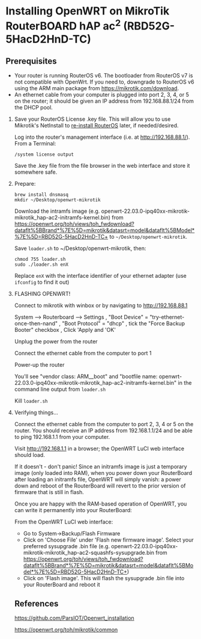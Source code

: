 # Installing OpenWRT on MikroTik RouterBOARD hAP ac<sup>2</sup> (RBD52G-5HacD2HnD-TC)

## Prerequisites

* Your router is running RouterOS v6. The bootloader from RouterOS v7 is not compatible with OpenWrt. If you need to, downgrade to RouterOS v6 using the ARM main package from https://mikrotik.com/download.
* An ethernet cable from your computer is plugged into port 2, 3, 4, or 5 on the router; it should be given an IP address from 192.168.88.1/24 from the DHCP pool.

1. 
    Save your RouterOS License .key file. This will allow you to use Mikrotik's NetInstall to [re-install RouterOS](https://wiki.mikrotik.com/wiki/Manual:Netinstall) later, if needed/desired.

    Log into the router's management interface (i.e. at http://192.168.88.1/). From a Terminal:

    ```
    /system license output
    ```

    Save the .key file from the file browser in the web interface and store it somewhere safe.

2. 
    Prepare:

    ```
    brew install dnsmasq
    mkdir ~/Desktop/openwrt-mikrotik
    ```

    Download the intramfs image (e.g. openwrt-22.03.0-ipq40xx-mikrotik-mikrotik_hap-ac2-initramfs-kernel.bin) from https://openwrt.org/toh/views/toh_fwdownload?dataflt%5BBrand*%7E%5D=mikrotik&datasrt=model&dataflt%5BModel*%7E%5D=RBD52G-5HacD2HnD-TC+ to `~/Desktop/openwrt-mikrotik`.

    Save `loader.sh` to ~/Desktop/openwrt-mikrotik, then:

    ```
    chmod 755 loader.sh
    sudo ./loader.sh enX
    ```

    Replace `enX` with the interface identifier of your ethernet adapter (use `ifconfig` to find it out)

3. 
    FLASHING OPENWRT!

    Connect to mikrotik with winbox or by navigating to http://192.168.88.1

    System --> Routerboard --> Settings , "Boot Device" = "try-ethernet-once-then-nand" , "Boot Protocol" = "dhcp" , tick the "Force Backup Booter" checkbox , Click 'Apply and 'OK'

    Unplug the power from the router

    Connect the ethernet cable from the computer to port 1

    Power-up the router

    You'll see "vendor class: ARM__boot" and "bootfile name: openwrt-22.03.0-ipq40xx-mikrotik-mikrotik_hap-ac2-initramfs-kernel.bin" in the command line output from `loader.sh`

    Kill `loader.sh`

4.
    Verifying things...

    Connect the ethernet cable from the computer to port 2, 3, 4 or 5 on the router. You should receive an IP address from 192.168.1.1/24 and be able to ping 192.168.1.1 from your computer.

    Visit http://192.168.1.1 in a browser; the OpenWRT LuCI web interface should load.

    If it doesn't - don't panic! Since an initramfs image is just a temporary image (only loaded into RAM), when you power down your RouterBoard after loading an initramfs file, OpenWRT will simply vanish: a power down and reboot of the RouterBoard will revert to the prior version of firmware that is still in flash. 

    Once you are happy with the RAM-based operation of OpenWRT, you can write it permanently  into your RouterBoard:

    From the OpenWRT LuCI web interface:
    * Go to System→Backup/Flash Firmware
    * Click on 'Choose File' under 'Flash new firmware image'. Select your preferred sysupgrade .bin file (e.g. openwrt-22.03.0-ipq40xx-mikrotik-mikrotik_hap-ac2-squashfs-sysupgrade.bin from https://openwrt.org/toh/views/toh_fwdownload?dataflt%5BBrand*%7E%5D=mikrotik&datasrt=model&dataflt%5BModel*%7E%5D=RBD52G-5HacD2HnD-TC+)
    * Click on 'Flash image'. This will flash the sysupgrade .bin file into your RouterBoard and reboot it

    ## References
    https://github.com/ParsIOT/Openwrt_installation
    
    https://openwrt.org/toh/mikrotik/common